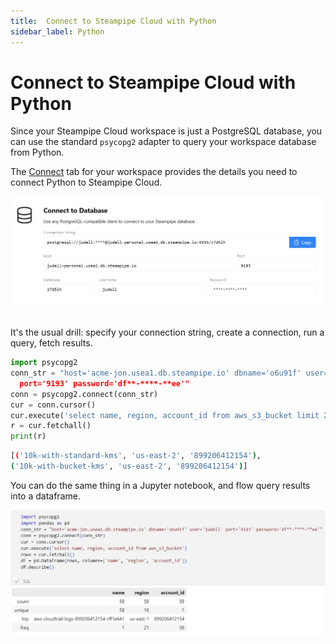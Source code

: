 ```yaml
---
title:  Connect to Steampipe Cloud with Python
sidebar_label: Python
---
```

# Connect to Steampipe Cloud with Python

Since your Steampipe Cloud workspace is just a PostgreSQL database, you can use the standard `psycopg2` adapter to query your workspace database from Python.

The [Connect](/docs/cloud/integrations/overview) tab for your workspace provides the details you need to connect Python to Steampipe Cloud.

<div style={{"borderWidth":"thin", "borderStyle":"solid", "borderColor":"lightgray", "padding":"20px", "width":"90%"}}>
<img src="/images/docs/cloud/cloud-connect-tab.jpg" />
</div>

<br/>

It's the usual drill: specify your connection string, create a connection, run a query, fetch results.

```python
import psycopg2
conn_str = "host='acme-jon.usea1.db.steampipe.io' dbname='o6u91f' user='judell' 
  port='9193' password='df**-****-**ee'"
conn = psycopg2.connect(conn_str)
cur = conn.cursor()
cur.execute('select name, region, account_id from aws_s3_bucket limit 2')
r = cur.fetchall()
print(r)
```

```sh
[('10k-with-standard-kms', 'us-east-2', '899206412154'), 
('10k-with-bucket-kms', 'us-east-2', '899206412154')]
```

You can do the same thing in a Jupyter notebook, and flow query results into a dataframe.

<div style={{"borderWidth":"thin", "borderStyle":"solid", "borderColor":"lightgray", "padding":"20px", "width":"95%"}}>
<img src="/images/docs/cloud/jupyter-to-spc.jpg" /> 
</div>